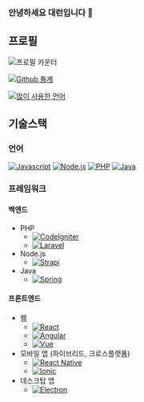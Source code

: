 ### 안녕하세요 대런입니다 👋

## 프로필

![프로필 카운터](https://komarev.com/ghpvc/?username=darron1217)

[![Github 통계](https://github-readme-stats.vercel.app/api?username=darron1217&count_private=true&show_icons=true&theme=onedark)](https://github.com/anuraghazra/github-readme-stats)

[![많이 사용한 언어](https://github-readme-stats.vercel.app/api/top-langs/?username=darron1217&layout=compact&theme=onedark)](https://github.com/anuraghazra/github-readme-stats)

## 기술스택

### 언어
[![Javascript](https://img.shields.io/static/v1?label=&message=Javascript&color=F7DF1E&logo=javascript&logoColor=white)](https://developer.mozilla.org/ko/docs/Web/JavaScript)
[![Node.js](https://img.shields.io/static/v1?label=&message=Node.js&color=339933&logo=node.js&logoColor=white)](https://nodejs.org/)
[![PHP](https://img.shields.io/static/v1?label=&message=PHP&color=777BB4&logo=php&logoColor=white)](https://www.php.net/)
[![Java](https://img.shields.io/static/v1?label=&message=Java&color=007396&logo=java&logoColor=white)](https://www.java.com/)

### 프레임워크

#### 백엔드
- PHP
    - [![CodeIgniter](https://img.shields.io/static/v1?label=&message=CodeIgniter&color=EE4623&logo=codeigniter&logoColor=white)](https://codeigniter.com/)
    - [![Laravel](https://img.shields.io/static/v1?label=&message=Laravel&color=FF2D20&logo=laravel&logoColor=white)](https://laravel.com/)
- Node.js
    - [![Strapi](https://img.shields.io/static/v1?label=&message=Strapi&color=2E7EEA&logo=strapi&logoColor=white)](https://strapi.io/)
- Java
    - [![Spring](https://img.shields.io/static/v1?label=&message=Spring&color=6DB33F&logo=spring&logoColor=white)](https://spring.io/)

#### 프론트엔드
- 웹
    - [![React](https://img.shields.io/static/v1?label=&message=React&color=61DAFB&logo=react&logoColor=black)](https://ko.reactjs.org/)
    - [![Angular](https://img.shields.io/static/v1?label=&message=Angular&color=DD0031&logo=angular&logoColor=white)](https://angular.io/)
    - [![Vue](https://img.shields.io/static/v1?label=&message=Vue&color=4FC08D&logo=vue.js&logoColor=white)](https://angular.io/)
- 모바일 앱 (하이브리드, 크로스플랫폼)
    - [![React Native](https://img.shields.io/static/v1?label=&message=React%20Native&color=61DAFB&logo=react&logoColor=black)](https://reactnative.dev/)
    - [![Ionic](https://img.shields.io/static/v1?label=&message=Ionic&color=3880FF&logo=ionic&logoColor=white)](https://ionicframework.com/)
- 데스크탑 앱
    - [![Electron](https://img.shields.io/static/v1?label=&message=Electron&color=47848F&logo=electron&logoColor=white)](https://www.electronjs.org/)

